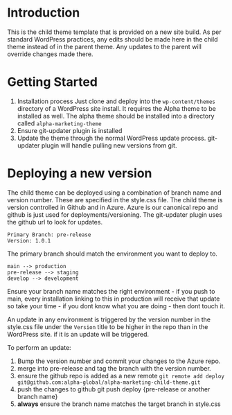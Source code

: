 # Introduction 
This is the child theme template that is provided on a new site build.
As per standard WordPress practices, any edits should be made here in the child theme instead of in the parent theme.
Any updates to the parent will override changes made there.

# Getting Started
1.	Installation process
    Just clone and deploy into the `wp-content/themes` directory of a WordPress site install. It requires the Alpha theme to be installed as well. The alpha theme should be installed into a directory called `alpha-marketing-theme`
2. Ensure git-updater plugin is installed
3. Update the theme through the normal WordPress update process. git-updater plugin will handle pulling new versions from git.

# Deploying a new version
The child theme can be deployed using a combination of branch name and version number. These are specified in the style.css file. The child theme is version controlled in Github and in Azure. Azure is our canonical repo and github is just used for deployments/versioning. The git-updater plugin uses the github url to look for updates.
```
Primary Branch: pre-release
Version: 1.0.1
```
The primary branch should match the environment you want to deploy to. 

```
main --> production
pre-release --> staging
develop --> development
```

Ensure your branch name matches the right environment - if you push to main, every installation linking to this in production will receive that update so take your time - if you dont know what you are doing - then dont touch it.

An update in any environment is triggered by the version number in the style.css file under the `Version` title to be higher in the repo than in the WordPress site. if it is an update will be triggered.

To perform an update:

1. Bump the version number and commit your changes to the Azure repo.  
2. merge into pre-release and tag the branch with the version number.
3. ensure the github repo is added as a new remote `git remote add deploy git@github.com:alpha-global/alpha-marketing-child-theme.git`
4. push the changes to github git push deploy {pre-release or another branch name}
5. **always** ensure the branch name matches the target branch in style.css